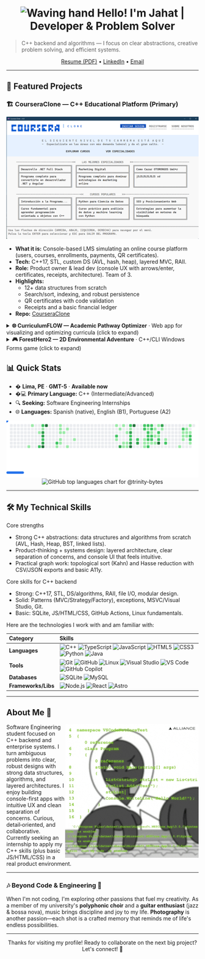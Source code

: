 <!-- markdownlint-disable MD033 -->
<h1 align="center"><img alt="Waving hand" src="https://media.giphy.com/media/hvRJCLFzcasrR4ia7z/giphy.gif" width="35"> Hello! I'm Jahat | Developer & Problem Solver</h1>
<!-- markdownlint-enable MD033 -->

> C++ backend and algorithms — I focus on clear abstractions, creative problem solving, and efficient systems.

<!-- markdownlint-disable MD033 -->
<div align="center">
  <a href=".github/assets/Resume_ES_Jahat_Trinidad.pdf">Resume (PDF)</a>
  •
  <a href="https://www.linkedin.com/in/trinitybytes">LinkedIn</a>
  •
  <a href="mailto:jahatjassiel@outlook.com">Email</a>
</div>
<!-- markdownlint-enable MD033 -->

---

## 🚀 Featured Projects

### 🏗️ CourseraClone — C++ Educational Platform (Primary)

<!-- markdownlint-disable MD033 -->
<div align="center">
  <img src=".github/assets/screenshots/coursera-clone-main.png" alt="CourseraClone console UI main menu" width="640"/>
</div>

- **What it is:** Console-based LMS simulating an online course platform (users, courses, enrollments, payments, QR certificates).
- **Tech:** C++17, STL, custom DS (AVL, hash, heap), layered MVC, RAII.
- **Role:** Product owner & lead dev (console UX with arrows/enter, certificates, receipts, architecture). Team of 3.
- **Highlights:**
  - 12+ data structures from scratch
  - Search/sort, indexing, and robust persistence
  - QR certificates with code validation
  - Receipts and a basic financial ledger
- **Repo:** [CourseraClone](https://github.com/trinity-bytes/CourseraClone)

<details>
  <summary><strong>🌐 CurriculumFLOW — Academic Pathway Optimizer</strong> · Web app for visualizing and optimizing curricula (click to expand)</summary>

  <div align="center">
    <img src=".github/assets/screenshots/curriculum-flow-graph.png" alt="CurriculumFLOW curriculum graph visualization" width="640"/>
  </div>

- **What it is:** Visualize prerequisites and generate valid study plans with topological sorting.
- **Tech:** HTML/CSS/JS, Bootstrap 5, Cytoscape.js, Dagre.js.
- **Highlights:** Kahn topo sort + Hasse reduction; CSV/JSON import-export; offline ready.
- **Links:** [Repo](https://github.com/trinity-bytes/CurriculumFLOW) · [Live](https://trinity-bytes.github.io/CurriculumFLOW/)

</details>

<details>
  <summary><strong>🎮 ForestHero2 — 2D Environmental Adventure</strong> · C++/CLI Windows Forms game (click to expand)</summary>

  <div align="center">
    <img src=".github/assets/screenshots/forest-hero-gameplay.png" alt="ForestHero2 pixel-art gameplay" width="640"/>
  </div>

- **What it is:** Pixel-art game about protecting and reforesting a forest; resource management and combat.
- **Tech:** C++14, C++/CLI, Windows Forms, System::Drawing; basic audio and persistence.
- **Highlights:** Solid game loop (states/input/timing), reforestation mechanics, UI screens, sound effects/music.
- **Link:** [Repo](https://github.com/trinity-bytes/ForestHero2)

<!-- markdownlint-enable MD033 -->
</details>

## 📊 Quick Stats

- � **Lima, PE** · **GMT-5** · **Available now**
- �💻 **Primary Language:** C++ (Intermediate/Advanced)
- 🔍 **Seeking:** Software Engineering Internships
- 🌐 **Languages:** Spanish (native), English (B1), Portuguese (A2)

<!-- markdownlint-disable MD033 -->
<picture>
  <source
    media="(prefers-color-scheme: dark)"
    srcset="images/breakout-dark.svg"
  />
  <source
    media="(prefers-color-scheme: light)"
    srcset="images/breakout-light.svg"
  />
  <img alt="Breakout mini-game SVG (light mode)" src="images/breakout-light.svg" />
</picture>

<div align="center">
  <picture>
  <source media="(prefers-color-scheme: dark)" srcset="https://github-readme-stats.vercel.app/api/top-langs/?username=trinity-bytes&theme=catppuccin_mocha&hide_border=false&include_all_commits=true&count_private=true&layout=compact&cache_seconds=7200" />
  <source media="(prefers-color-scheme: light)" srcset="https://github-readme-stats.vercel.app/api/top-langs/?username=trinity-bytes&theme=catppuccin_latte&hide_border=false&include_all_commits=true&count_private=true&layout=compact&cache_seconds=7200" />
  <img alt="GitHub top languages chart for @trinity-bytes" src="https://github-readme-stats.vercel.app/api/top-langs/?username=trinity-bytes&theme=catppuccin_latte&hide_border=false&include_all_commits=true&count_private=true&layout=compact&cache_seconds=7200" />
  </picture>
</div>
<!-- markdownlint-enable MD033 -->

---

## 🛠️ My Technical Skills

Core strengths

- Strong C++ abstractions: data structures and algorithms from scratch (AVL, Hash, Heap, BST, linked lists).
- Product-thinking + systems design: layered architecture, clear separation of concerns, and console UI that feels intuitive.
- Practical graph work: topological sort (Kahn) and Hasse reduction with CSV/JSON exports and basic A11y.

Core skills for C++ backend

- Strong: C++17, STL, DS/algorithms, RAII, file I/O, modular design.
- Solid: Patterns (MVC/Strategy/Factory), exceptions, MSVC/Visual Studio, Git.
- Basic: SQLite, JS/HTML/CSS, GitHub Actions, Linux fundamentals.

Here are the technologies I work with and am familiar with:

| Category            | Skills                                                                                                                                                                                                                                                                                                                                                                                                                                                                                                                                                                                                                                                                                                                                                 |
| :------------------ | :----------------------------------------------------------------------------------------------------------------------------------------------------------------------------------------------------------------------------------------------------------------------------------------------------------------------------------------------------------------------------------------------------------------------------------------------------------------------------------------------------------------------------------------------------------------------------------------------------------------------------------------------------------------------------------------------------------------------------------------------------- |
| **Languages**       | ![C++](https://img.shields.io/badge/-C++-00599C?style=for-the-badge&logo=cplusplus&logoColor=white) ![TypeScript](https://img.shields.io/badge/-TypeScript-3178C6?style=for-the-badge&logo=typescript&logoColor=white) ![JavaScript](https://img.shields.io/badge/-JavaScript-F7DF1E?style=for-the-badge&logo=javascript&logoColor=black) ![HTML5](https://img.shields.io/badge/-HTML5-E34F26?style=for-the-badge&logo=html5&logoColor=white) ![CSS3](https://img.shields.io/badge/-CSS3-1572B6?style=for-the-badge&logo=css3&logoColor=white) ![Python](https://img.shields.io/badge/-Python-3776AB?style=for-the-badge&logo=python&logoColor=white) ![Java](https://img.shields.io/badge/-Java-007396?style=for-the-badge&logo=java&logoColor=white) |
| **Tools**           | ![Git](https://img.shields.io/badge/-Git-F05032?style=for-the-badge&logo=git&logoColor=white) ![GitHub](https://img.shields.io/badge/-GitHub-181717?style=for-the-badge&logo=github&logoColor=white) ![Linux](https://img.shields.io/badge/-Linux-FCC624?style=for-the-badge&logo=linux&logoColor=black) ![Visual Studio](https://img.shields.io/badge/-Visual%20Studio-5C2D91?style=for-the-badge&logo=visualstudio&logoColor=white) ![VS Code](https://img.shields.io/badge/-VS%20Code-007ACC?style=for-the-badge&logo=visualstudiocode&logoColor=white) ![GitHub Copilot](https://img.shields.io/badge/-GitHub%20Copilot-000000?style=for-the-badge&logo=githubcopilot&logoColor=white)                                                             |
| **Databases**       | ![SQLite](https://img.shields.io/badge/-SQLite-003B57?style=for-the-badge&logo=sqlite&logoColor=white) ![MySQL](https://img.shields.io/badge/-MySQL-4479A1?style=for-the-badge&logo=mysql&logoColor=white)                                                                                                                                                                                                                                                                                                                                                                                                                                                                                                                                             |
| **Frameworks/Libs** | ![Node.js](https://img.shields.io/badge/-Node.js-339933?style=for-the-badge&logo=nodedotjs&logoColor=white) ![React](https://img.shields.io/badge/-React-61DAFB?style=for-the-badge&logo=react&logoColor=black) ![Astro](https://img.shields.io/badge/-Astro-0C1222?style=for-the-badge&logo=astro&logoColor=white)                                                                                                                                                                                                                                                                                                                                                                                                                                    |

---

## About Me 🎯

<!-- markdownlint-disable MD033 -->
<picture>
  <source media="(prefers-color-scheme: dark)" srcset=".github/assets/gifs/about-me-coding-dark.gif" />
  <source media="(prefers-color-scheme: light)" srcset=".github/assets/gifs/about-me-coding-light.gif" />
  <img align="right" alt="Animated illustration of a person coding at a desk (looping GIF)" width="350" src=".github/assets/gifs/about-me-coding-light.gif" />
</picture>
<!-- markdownlint-enable MD033 -->

Software Engineering student focused on C++ backend and enterprise systems. I turn ambiguous problems into clear, robust designs with strong data structures, algorithms, and layered architectures. I enjoy building console-first apps with intuitive UX and clean separation of concerns. Curious, detail‑oriented, and collaborative. Currently seeking an internship to apply my C++ skills (plus basic JS/HTML/CSS) in a real product environment.

---

### 🎶 Beyond Code & Engineering 📸

When I'm not coding, I'm exploring other passions that fuel my creativity. As a member of my university's **polyphonic choir** and a **guitar enthusiast** (jazz & bossa nova), music brings discipline and joy to my life. **Photography** is another passion—each shot is a crafted memory that reminds me of life's endless possibilities.

---

<!-- markdownlint-disable MD033 -->
<div align="center">
Thanks for visiting my profile! Ready to collaborate on the next big project? Let's connect! 🚀
</div>
<!-- markdownlint-enable MD033 -->
